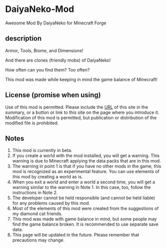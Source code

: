 # DaiyaNeko-Mod
Awesome Mod By DaiyaNeko for Minecraft Forge

## description
Armor, Tools, Biome, and Dimensions!

And there are clones (friendly mobs) of DaiyaNeko!

How often can you find them? Too often?

This mod was made while keeping in mind the game balance of Minecraft!

## License (promise when using)
Use of this mod is permitted.
Please include the [URL](https://github.com/DiamondGotCat/DaiyaNeko-Mod) of this site in the summary, or a button or link to this site on the page where you introduce it.
Modification of this mod is permitted, but publication or distribution of the modified file is prohibited.

## Notes
1. This mod is currently in beta.
2. If you create a world with the mod installed, you will get a warning. This warning is due to Minecraft applying the data packs that are in this mod.
3. The warning in point 1 is that if you have no other mods in the game, this mod is recognized as an experimental feature. You can use elements of this mod by creating a world as is.
4. When you exit a world and enter a world a second time, you will get a warning similar to the warning in Note 1. In this case, too, follow the instructions in Note 2.
5. The developer cannot be held responsible (and cannot be held liable) for any problems caused by this mod.
6. Most of the elements of this mod were created from the suggestions of my diamond cat friends.
7. This mod was made with game balance in mind, but some people may find the game balance broken. It is recommended to use separate save data.
8. This page will be updated in the future. Please remember that precautions may change.
